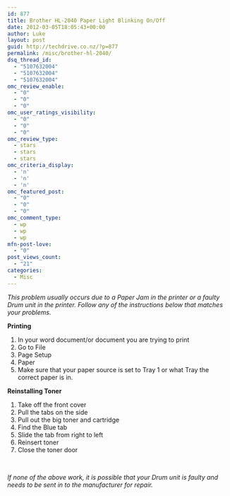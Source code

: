 ```yaml
---
id: 877
title: Brother HL-2040 Paper Light Blinking On/Off
date: 2012-03-05T18:05:43+00:00
author: Luke
layout: post
guid: http://techdrive.co.nz/?p=877
permalink: /misc/brother-hl-2040/
dsq_thread_id:
  - "5107632004"
  - "5107632004"
  - "5107632004"
omc_review_enable:
  - "0"
  - "0"
  - "0"
omc_user_ratings_visibility:
  - "0"
  - "0"
  - "0"
omc_review_type:
  - stars
  - stars
  - stars
omc_criteria_display:
  - 'n'
  - 'n'
  - 'n'
omc_featured_post:
  - "0"
  - "0"
  - "0"
omc_comment_type:
  - wp
  - wp
  - wp
mfn-post-love:
  - "0"
post_views_count:
  - "21"
categories:
  - Misc
---
```

_This problem usually occurs due to a Paper Jam in the printer or a faulty Drum unit in the printer. Follow any of the instructions below that matches your problems._

**Printing**

  1. In your word document/or document you are trying to print
  2. Go to File
  3. Page Setup
  4. Paper
  5. Make sure that your paper source is set to Tray 1 or what Tray the correct paper is in.

**Reinstalling Toner**

  1. Take off the front cover
  2. Pull the tabs on the side
  3. Pull out the big toner and cartridge
  4. Find the Blue tab
  5. Slide the tab from right to left
  6. Reinsert toner
  7. Close the toner door

&nbsp;

_If none of the above work, it is possible that your Drum unit is faulty and needs to be sent in to the manufacturer for repair._

&nbsp;
